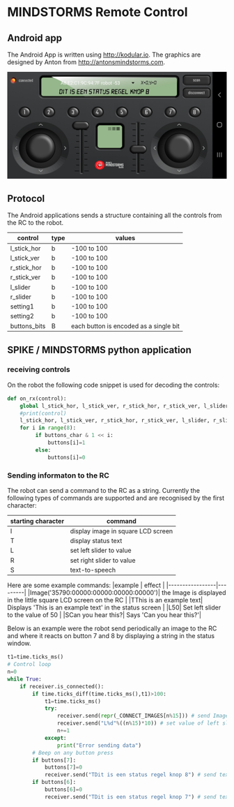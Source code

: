 # MINDSTORMS Remote Control

## Android app

The Android App is written using http://kodular.io. The graphics are designed by Anton from http://antonsmindstorms.com.

![MINDSTORMS_RC](images/MINDSTORMS_RC.jpg "MINDSTORMS_RC Android app")

## Protocol

The Android applications sends a structure containing all the controls from the RC to the robot.

|control | type | values |
|--------|------|-------|
|l_stick_hor |b | -100 to 100 |
| l_stick_ver|b | -100 to 100 |
| r_stick_hor|b | -100 to 100 |
| r_stick_ver|b | -100 to 100 |
|l_slider|b | -100 to 100 |
|r_slider|b | -100 to 100 |
|setting1|b | -100 to 100 |
|setting2|b | -100 to 100 |
|buttons_bits| B | each button is encoded as a single bit| 

## SPIKE / MINDSTORMS python application
### receiving controls
On the robot the following code snippet is used for decoding the controls:

```python
def on_rx(control):
    global l_stick_hor, l_stick_ver, r_stick_hor, r_stick_ver, l_slider, r_slider, setting1, setting2, buttons
    #print(control)
    l_stick_hor, l_stick_ver, r_stick_hor, r_stick_ver, l_slider, r_slider, setting1, setting2, buttons_char = struct.unpack("bbbbbbbbB", control)
    for i in range(8):
         if buttons_char & 1 << i:
             buttons[i]=1
         else:
             buttons[i]=0
```

### Sending informaton to the RC
The robot can send a command to the RC as a string. Currently the following types of commands are supported and are recognised by the first character:

|starting character | command |
|-------------------|---------|
|I| display image in square LCD screen |
|T| display status text
|L| set left slider to value|
|R| set right slider to value|
|S| text-to-speech |

Here are some example commands:
|example | effect |
|-----------------|---------|
|Image('35790:00000:00000:00000:00000')| the Image is displayed in the little square LCD screen on the RC |
|TThis is an example text| Displays 'This is an example text' in the status screen |
|L50| Set left slider to the value of 50 |
|SCan you hear this?| Says 'Can you hear this?'|

Below is an example were the robot send periodically an image to the RC and where it reacts on button 7 and 8  by displaying a string in the status window.

```python
t1=time.ticks_ms()
# Control loop
n=0
while True:
    if receiver.is_connected():
        if time.ticks_diff(time.ticks_ms(),t1)>100:
            t1=time.ticks_ms()
            try:
                receiver.send(repr(_CONNECT_IMAGES[n%15])) # send Image to the RC
                receiver.send("L%d"%((n%15)*10)) # set value of left slider
                n+=1
            except:
                print("Error sending data")
        # Beep on any button press
        if buttons[7]:
            buttons[7]=0
            receiver.send("TDit is een status regel knop 8") # send text to be displayed in status bar
        if buttons[6]:
            buttons[6]=0
            receiver.send("TDit is een status regel knop 7") # send text to be displayed in status bar
    
```
